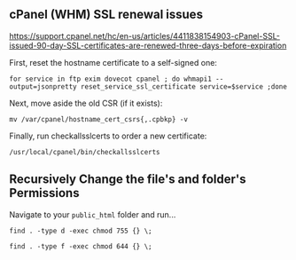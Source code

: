 ## cPanel (WHM) SSL renewal issues 

https://support.cpanel.net/hc/en-us/articles/4411838154903-cPanel-SSL-issued-90-day-SSL-certificates-are-renewed-three-days-before-expiration

First, reset the hostname certificate to a self-signed one:

`for service in ftp exim dovecot cpanel ; do whmapi1 --output=jsonpretty reset_service_ssl_certificate service=$service ;done`

Next, move aside the old CSR (if it exists):

`mv /var/cpanel/hostname_cert_csrs{,.cpbkp} -v`

Finally, run checkallsslcerts to order a new certificate:

`/usr/local/cpanel/bin/checkallsslcerts`

## Recursively Change the file's and folder's Permissions

Navigate to your `public_html` folder and run...

`find . -type d -exec chmod 755 {} \;`

`find . -type f -exec chmod 644 {} \;`
